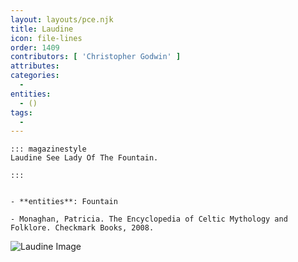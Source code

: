 ```yaml
---
layout: layouts/pce.njk
title: Laudine
icon: file-lines
order: 1409
contributors: [ 'Christopher Godwin' ]
attributes:
categories:
  - 
entities:
  - ()
tags:
  - 
---
```

``` tab [group1:Info]
::: magazinestyle
Laudine See Lady Of The Fountain.

:::
```
``` tab [group1:Attributes]
```
``` tab [group1:Entities]
- **entities**: Fountain
```
``` tab [group1:Sources]
- Monaghan, Patricia. The Encyclopedia of Celtic Mythology and Folklore. Checkmark Books, 2008.
```
![Laudine Image](https://upload.wikimedia.org/wikipedia/commons/7/75/Burne-Jones%2C_Edward_Owain-departs-from-landine.jpg)
